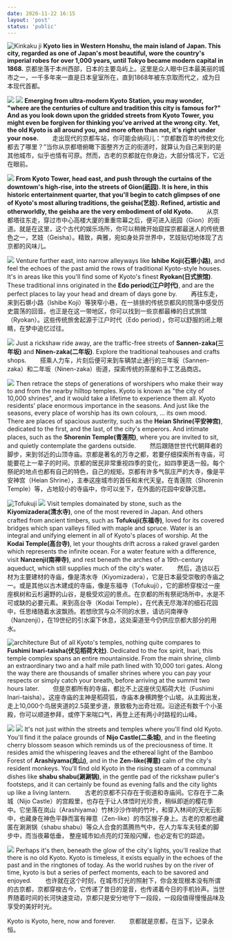 ```yaml
---
date: 2020-11-22 16:15
layout: 'post'
status: 'public'
---
```


![Kinkaku ji](https://cdn.pixabay.com/photo/2017/05/20/10/27/kinkaku-ji-2328557_1280.jpg)
**Kyoto lies in Western Honshu, the main island of Japan. This city, regarded as one of Japan's most beautiful, wore the country's imperial robes for over 1,000 years, until Tokyo became modern capital in 1868.**
京都坐落于本州西部，日本的主要岛屿上。这里是众人眼中日本最美丽的城市之一，一千多年来一直是日本皇室所在，直到1868年被东京取而代之，成为日本现代首都。

![](https://vkceyugu.cdn.bspapp.com/VKCEYUGU-imgbed/868bd8f2-335c-4c67-854f-8f9cc680cced.jpg)
![](https://cdn.pixabay.com/photo/2018/08/22/20/49/kyoto-3624588_1280.jpg)
**Emerging from ultra-modern Kyoto Station, you may wonder, "where are the centuries of culture and tradition this city is famous for?" And as you look down upon the gridded streets from Kyoto Tower, you might even be forgiven for thinking you've arrived at the wrong city. Yet, the old Kyoto is all around you, and more often than not, it's right under your nose.**
&emsp;&emsp;走出现代的京都车站，你可能会纳闷儿：“京都数百年的传统文化都去了哪里？”当你从京都塔俯瞰下面整齐方正的街道时，就算认为自己来到的是其他城市，似乎也情有可原。然而，古老的京都就在你身边，大部分情况下，它近在眼前。

![](https://cdn.pixabay.com/photo/2016/11/14/03/11/beauty-1822467_1280.jpg)
**From Kyoto Tower, head east, and push through the curtains of the downtown's high-rise, into the streets of **Gion(祇园)**. It is here, in this historic entertainment quarter, that you'll begin to catch glimpses of one of Kyoto's most alluring traditions, the **geisha(艺妓)**. Refined, artistic and otherworldly, the **geisha** are the very embodiment of old Kyoto.**
&emsp;&emsp;从京都塔往东走，穿过市中心高楼大厦的重重帘幕之后，便可进入祇园（Gion）的街道。就是在这里，这个古代的娱乐场所，你可以稍微开始窥探京都最迷人的传统景色之一，艺妓（Geisha）。精致，典雅，宛如身处异世界中，艺妓贴切地体现了古京都的风味儿。

![](https://cdn.pixabay.com/photo/2017/08/31/15/52/japan-2701136_1280.jpg)
Venture further east, into narrow alleyways like **Ishibe Koji(石塀小路)**, and feel the echoes of the past amid the rows of traditional Kyoto-style houses. It's in areas like this you'll find some of Kyoto's finest **Ryokan(日式旅馆)**. These traditional inns originated in the **Edo period(江户时代)**, and are the perfect places to lay your head and dream of days gone by.
&emsp;&emsp;再往东走，来到石塀小路（Ishibe Koji）等狭窄小巷，在一排排的传统京都风的院落中感受历史震荡的回音。也正是在这一带地区，你可以找到一些京都最棒的日式旅馆（Ryokan）。这些传统旅舍起源于江户时代（Edo period），你可以舒服的闭上眼睛，在梦中追忆过往。

![](https://cdn.pixabay.com/photo/2017/10/30/12/14/japan-2902301_1280.jpg)
Just a rickshaw ride away, are the traffic-free streets of **Sannen-zaka(三年坂)** and **Ninen-zaka(二年坂)**. Explore the traditional teahouses and crafts shops. 
&emsp;&emsp;搭乘人力车，片刻后便可来到车辆禁止通行的三年坂（Sannen-zaka）和二年坂（Ninen-zaka）街道，探索传统的茶屋和手工艺品商店。

![](https://cdn.pixabay.com/photo/2013/08/18/02/28/heian-shrine-173570_1280.jpg)
Then retrace the steps of generations of worshipers who make their way to and from the nearby hilltop temples. Kyoto is known as "the city of 10,000 shrines", and it would take a lifetime to experience them all. Kyoto residents'  place enormous importance in the seasons. And just like the seasons, every place of worship has its own colours, ... its own mood. There are places of spacious austerity, such as the **Heian Shrine(平安神宫)**, dedicated to the first, and the last, of the city's emperors. And intimate places, such as the **Shorenin Temple(青莲院)**, where you are invited to sit, and quietly contemplate the gardens outside.
&emsp;&emsp;然后跟随世世代代朝拜者的脚步，来到邻近的山顶寺庙。京都是著名的万寺之都，若要仔细探索所有寺庙，可能要花上一辈子的时间。京都的居民非常重视四季的变化，如四季更迭一般。每个祭祀的地点也都有自己的特色，自己的规矩。京都有许多气氛庄严的大寺，像是平安神宫（Heian Shrine），主奉这座城市的首任和末代天皇。在青莲院（Shorenin Temple）等，占地较小的寺庙中，你可以坐下，在外面的花园中安静沉思。

![Tofukuji](https://cdn.pixabay.com/photo/2014/01/22/03/36/temple-249566_1280.jpg)
![](https://cdn.pixabay.com/photo/2017/10/19/04/26/japan-2866406_1280.jpg)
Visit temples domainated by stone, such as the **Kiyomizadera(清水寺)**, one of the most revered in Japan. And others crafted from ancient timbers, such as **Tofukuji(东福寺)**, loved for its covered bridges which span valleys filled with maple and spruce. Water is an integral and unifying element in all of Kyoto's places of worship. At the **Kodai Temple(高台寺)**, let your thoughts drift across a raked gravel garden which represents the infinite ocean. For a water feature with a difference, visit **Nanzenji(南禅寺)**, and rest beneath the arches of a 19th-century aqueduct, which still supplies much of the city's water.
&emsp;&emsp;然后，造访以石材为主要建材的寺庙，像是清水寺（Kiyomizadera），它是日本最受崇敬的寺庙之一。或是其他以古木建成的寺庙，像是东福寺（Tofukuji），它的廊桥穿梭过一座座枫树和云杉遍野的山谷，是极受欢迎的景点。在京都的所有祭祀场所中，水是不可或缺的必要元素。来到高台寺（Kodai Temple），在代表无尽海洋的细石花园中，任思绪随着水波飘扬。若想欣赏与众不同的水景，请访问南禅寺（Nanzenji），在19世纪的引水渠下休息，这处渠道至今仍供应京都大部分的用水。

![architecture](https://cdn.pixabay.com/photo/2016/11/29/12/12/architecture-1869398_1280.jpg)
But of all Kyoto's temples, nothing quite compares to **Fushimi Inari-taisha(伏见稻荷大社)**. Dedicated to the fox spirit, Inari, this temple complex spans an entire mountainside. From the main shrine, climb an extraordinary two and a half mile path lined with 10,000 tori gates. Along the way there are thousands of smaller shrines where you can pay your respects or simply catch your breath, before arriving at the summit two hours later.
&emsp;&emsp;但是京都所有的寺庙，都比不上这座伏见稻荷大社（Fushimi Inari-taisha）。这座寺庙的主神是稻荷狐，寺庙本身横跨整个山坡。从主殿出发，走上10,000个鸟居夹道的2.5英里步道，景致极为出奇壮观。沿途还有数千个小圣殿，你可以顺道参拜，或停下来喘口气，再登上还有两小时路程的山峰。

![](https://cdn.pixabay.com/photo/2013/04/21/03/47/kyoto-106056_1280.jpg)
![](https://cdn.pixabay.com/photo/2016/06/05/12/49/arashiyama-1437272_1280.jpg)
It's not just within the streets and temples where you'll find old Kyoto. You'll find it the palace grounds of **Nijo Castle(二条城)**, and in the fleeting cherry blossom season which reminds us of the preciousness of time. It resides amid the whispering leaves and the ethereal light of the Bamboo Forest of **Arashiyama(岚山)**, and in the **Zen-like(禅意)** calm of the city's resident monkeys. You'll find old Kyoto in the rising steam of a communal dishes like **shabu shabu(涮涮锅)**, in the gentle pad of the rickshaw puller's footsteps, and it can certainly be found as evening falls and the city lights up like a living lantern.
&emsp;&emsp;古老的京都不只存在于街道和寺庙间。它存在于二条城（Nijo Castle）的宫殿里，也存在于让人体悟时光珍贵，稍纵即逝的樱花季中。它坐落在岚山（Arashiyama）竹林沙沙作响的竹叶，和穿入林间的天光云影中，也藏身在神色平静而富有禅意（Zen-like）的市区猴子身上。古老的京都也藏匿在涮涮锅（shabu shabu）等众人合食的蒸腾热气中，在人力车车夫轻柔的脚步中，而当夜幕低垂， 整座城市如点亮的灯笼般闪耀，也必定有它的踪迹。

![](https://cdn.pixabay.com/photo/2017/08/13/15/58/japan-2637648_1280.jpg)
Perhaps it's then, beneath the glow of the city's lights, you'll realize that there is no old Kyoto. Kyoto is timeless, it exists equally in the echoes of the past and in the ringtones of today. As the world rushes by on the river of time, kyoto is but a series of perfect moments,  each to be savored and enjoyed.
&emsp;&emsp;也许就在这个时刻，在城市灯光的照射下，你会发现根本没有所谓的古京都，京都穿梭古今，它传递了昔日的跫音，也传递着今日的手机铃声。当世界随着时间的长河快速变动，京都只是安分地守下一段段，一段段值得慢慢品味及享受的美好时光。

Kyoto is Kyoto, here, now and forever.
&emsp;&emsp;京都就是京都，在当下，记录永恒。
